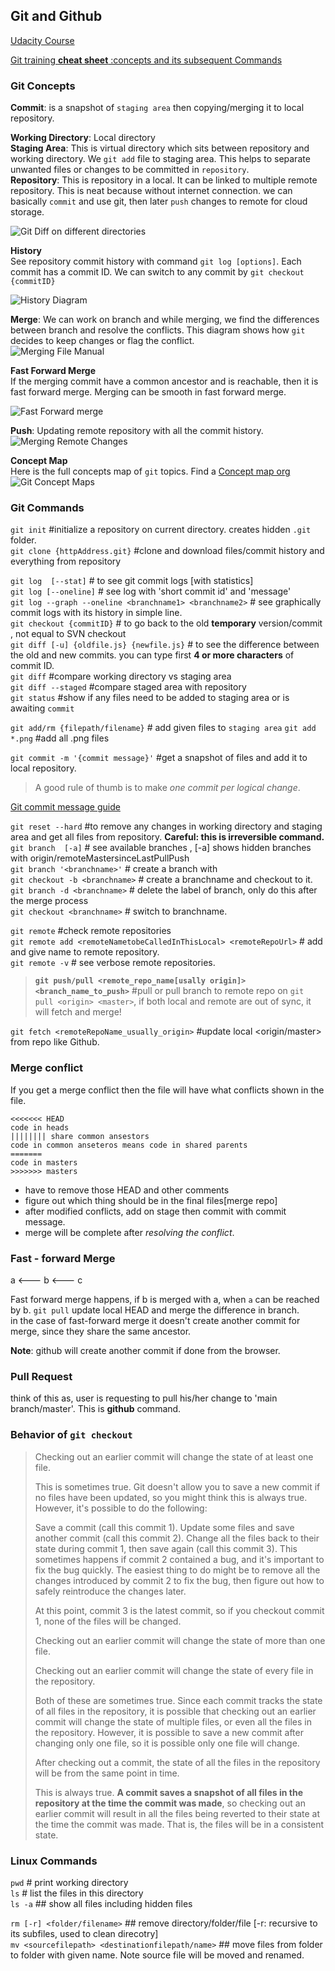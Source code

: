 ## Git and Github ##
[Udacity Course](https://www.udacity.com/course/how-to-use-git-and-github--ud775)

[Git training **cheat sheet**  :concepts and its subsequent Commands](https://github.com/github/training-kit/blob/master/downloads/github-git-concepts_BETA.md)

### Git Concepts ###

**Commit**: is a snapshot of `staging area` then copying/merging it to local repository.  

**Working Directory**: Local directory  
**Staging Area**: This is virtual directory which sits between repository and working directory. We `git add` file to staging area. This helps to separate unwanted files or changes to be committed in `repository`.  
**Repository**: This is repository in a local. It can be linked to multiple remote repository. This is neat because without internet connection. we can basically `commit` and use git, then later `push` changes to remote for cloud storage.  

![Git Diff on different directories](images/GitDiff.png)

**History**  
See repository commit history with command `git log [options]`. Each commit has a commit ID. We can switch to any commit by `git checkout {commitID}`

![History Diagram](images/CurrentHistoryDiagram.png)  

**Merge**: We can work on branch and while merging, we find the differences between branch and resolve the conflicts. This diagram shows how `git` decides to keep changes or flag the conflict.  
![Merging File Manual](images/MergingFilesManual.png)

**Fast Forward Merge**  
If the merging commit have a common ancestor and is reachable, then it is fast forward merge. Merging can be smooth in fast forward merge.  

![Fast Forward merge](images/Fast-forwardMerge.png)

**Push**: Updating remote repository with all the commit history.  
![Merging Remote Changes](images/MergingRemoteChanges.png)

**Concept Map**  
Here is the full concepts map of `git` topics.  Find a  [Concept map org](https://www.udacity.com/wiki/ud775/concept-map?nocache)
![Git Concept Maps ](images/ConceptMapFull.png)

  



### Git Commands ###

`git init`                              #initialize a repository on current directory. creates hidden `.git` folder.  
`git clone {httpAddress.git}`           #clone and download files/commit history and everything from repository  


`git log  [--stat]`                                  # to see git commit logs [with statistics]  
`git log [--oneline]`                                # see log with 'short commit id' and 'message'  
`git log --graph --oneline <branchname1> <branchname2>` # see graphically commit logs with its history in simple line.  
`git checkout {commitID}`                       # to go back to the old **temporary** version/commit , not equal to SVN checkout  
`git diff [-u] {oldfile.js} {newfile.js}`        # to see the difference between the old and new commits. you can type first **4 or more characters** of commit ID.  
`git diff`   #compare working directory vs staging area  
`git diff --staged` #compare staged area with repository  
`git status`                                    #show if any files need to be added to staging area or is awaiting `commit`  

`git add/rm {filepath/filename}`  # add given files to `staging area`
`git add *.png`  #add all .png files  

`git commit -m '{commit message}'`  #get a snapshot of files and add it to local repository.  
> A good rule of thumb is to make _one commit per logical change_.  

[Git commit message guide](http://udacity.github.io/git-styleguide/) 


`git reset --hard`  #to remove any changes in working directory and staging area and get all files from repository. **Careful: this is irreversible command.**    
`git branch  [-a]`     # see available branches , [-a] shows hidden branches with origin/remoteMastersinceLastPullPush  
`git branch '<branchname>'` # create a branch with <branchname>  
`git checkout -b <branchname>` # create a branchname and checkout to it.  
`git branch -d <branchname>` # delete the label of branch, only do this after the merge process  
`git checkout <branchname>` # switch to branchname.  

`git remote` #check remote repositories  
`git remote add <remoteNametobeCalledInThisLocal> <remoteRepoUrl>`   # add and give name to remote repository.  
`git remote -v` # see verbose remote repositories.  
> **`git push/pull <remote_repo_name[usally origin]> <branch_name_to_push>`** #pull or pull branch to remote repo on `git pull <origin> <master>`, if both local and remote are out of sync, it will fetch and merge!  


`git fetch <remoteRepoName_usually_origin>` #update local <origin/master> from repo like Github.   


### Merge conflict ###
If you get a merge conflict then the file will have what conflicts shown in the file.
```
<<<<<<< HEAD   
code in heads
|||||||| share common ansestors
code in common anseteros means code in shared parents 
=======
code in masters
>>>>>>> masters
```
+ have to remove those HEAD and other comments
+ figure out which thing should be in the final files[merge repo]
+ after modified conflicts, add on stage then commit with commit message.
+ merge will be complete after _resolving the conflict_.


### Fast - forward Merge ###
a <--- b <--- c

Fast forward merge happens, if b is merged with a, when `a` can be reached by b. `git pull` update local HEAD and merge the difference in branch.  
in the case of fast-forward merge it doesn't create another commit for merge, since they share the same ancestor.

**Note**: github will create another commit if done from the browser.


### Pull Request ###
think of this as, user is requesting to pull his/her change to 'main branch/master'. This is **github** command.

### Behavior of `git checkout` ###
> Checking out an earlier commit will change the state of at least one file.
>
> This is sometimes true. Git doesn't allow you to save a new commit if no files have been updated, so you might think this is always true. However, it's possible to do the following:
>
> Save a commit (call this commit 1).
> Update some files and save another commit (call this commit 2).
> Change all the files back to their state during commit 1, then save again (call this commit 3).
> This sometimes happens if commit 2 contained a bug, and it's important to fix the bug quickly. The easiest thing to do might be to remove all the changes introduced by commit 2 to fix the bug, then figure out how to safely reintroduce the changes later.
> 
> At this point, commit 3 is the latest commit, so if you checkout commit 1, none of the files will be changed. 
> 
> 
> Checking out an earlier commit will change the state of more than one file.
> 
> Checking out an earlier commit will change the state of every file in the repository.
> 
> Both of these are sometimes true. Since each commit tracks the state of all files in the repository, it is possible that checking out an earlier commit will change the state of multiple files, or even all the files in the repository. However, it is possible to save a new commit after changing only one file, so it is possible only one file will change. 
> 
> 
> After checking out a commit, the state of all the files in the repository will be from the same point in time.
> 
> This is always true. **A commit saves a snapshot of all files in the repository at the time the commit was made**, so checking out an  earlier commit will result in all the files being reverted to their state at the time the commit was made. That is, the files will  be in a consistent state.



### Linux Commands ###

`pwd`  # print working directory  
`ls`  # list the files in this directory  
`ls -a` ## show all files including hidden files  

`rm [-r] <folder/filename>`   ## remove directory/folder/file [-r: recursive to its subfiles, used to clean direcotry]   
`mv <sourcefilepath> <destinationfilepath/name>`    ## move files from folder to folder with given name. Note source file will be moved and renamed.   